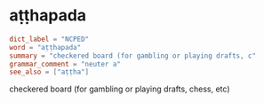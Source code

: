 # aṭṭhapada

``` toml
dict_label = "NCPED"
word = "aṭṭhapada"
summary = "checkered board (for gambling or playing drafts, c"
grammar_comment = "neuter a"
see_also = ["aṭṭha"]
```

checkered board (for gambling or playing drafts, chess, etc)

